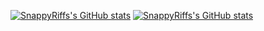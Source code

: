 
<!---
SnappyRiffs/SnappyRiffs is a ✨ special ✨ repository because its `README.md` (this file) appears on your GitHub profile.
You can click the Preview link to take a look at your changes.
--->

[![SnappyRiffs's GitHub stats](https://github-readme-stats.vercel.app/api?username=SnappyRiffs&show_owner=true)](https://github.com/anuraghazra/github-readme-stats)
[![SnappyRiffs's GitHub stats](https://github-readme-stats.vercel.app/api/top-langs/?username=SnappyRiffs&layout=pie)](https://github.com/anuraghazra/github-readme-stats)


